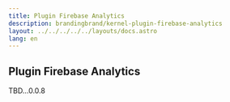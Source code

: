 ```yaml
---
title: Plugin Firebase Analytics
description: brandingbrand/kernel-plugin-firebase-analytics
layout: ../../../../../layouts/docs.astro
lang: en
---
```


## Plugin Firebase Analytics

TBD...0.0.8
